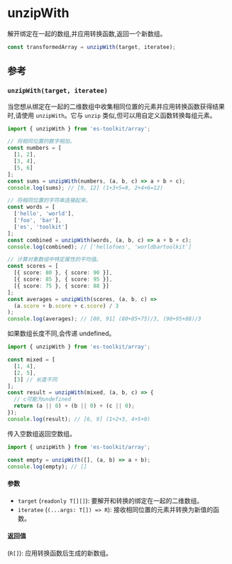 # unzipWith

解开绑定在一起的数组,并应用转换函数,返回一个新数组。

```typescript
const transformedArray = unzipWith(target, iteratee);
```

## 参考

### `unzipWith(target, iteratee)`

当您想从绑定在一起的二维数组中收集相同位置的元素并应用转换函数获得结果时,请使用 `unzipWith`。它与 `unzip` 类似,但可以用自定义函数转换每组元素。

```typescript
import { unzipWith } from 'es-toolkit/array';

// 将相同位置的数字相加。
const numbers = [
  [1, 2],
  [3, 4],
  [5, 6]
];
const sums = unzipWith(numbers, (a, b, c) => a + b + c);
console.log(sums); // [9, 12] (1+3+5=9, 2+4+6=12)

// 将相同位置的字符串连接起来。
const words = [
  ['hello', 'world'],
  ['foo', 'bar'],
  ['es', 'toolkit']
];
const combined = unzipWith(words, (a, b, c) => a + b + c);
console.log(combined); // ['hellofoes', 'worldbartoolkit']

// 计算对象数组中特定属性的平均值。
const scores = [
  [{ score: 80 }, { score: 90 }],
  [{ score: 85 }, { score: 95 }],
  [{ score: 75 }, { score: 88 }]
];
const averages = unzipWith(scores, (a, b, c) =>
  (a.score + b.score + c.score) / 3
);
console.log(averages); // [80, 91] (80+85+75)/3, (90+95+88)/3
```

如果数组长度不同,会传递 undefined。

```typescript
import { unzipWith } from 'es-toolkit/array';

const mixed = [
  [1, 4],
  [2, 5],
  [3] // 长度不同
];
const result = unzipWith(mixed, (a, b, c) => {
  // c可能为undefined
  return (a || 0) + (b || 0) + (c || 0);
});
console.log(result); // [6, 9] (1+2+3, 4+5+0)
```

传入空数组返回空数组。

```typescript
import { unzipWith } from 'es-toolkit/array';

const empty = unzipWith([], (a, b) => a + b);
console.log(empty); // []
```

#### 参数

- `target` (`readonly T[][]`): 要解开和转换的绑定在一起的二维数组。
- `iteratee` (`(...args: T[]) => R`): 接收相同位置的元素并转换为新值的函数。

#### 返回值

(`R[]`): 应用转换函数后生成的新数组。
